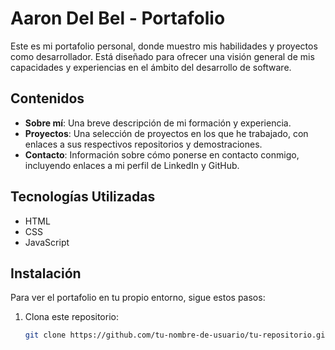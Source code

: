 # Aaron Del Bel - Portafolio

Este es mi portafolio personal, donde muestro mis habilidades y proyectos como desarrollador. Está diseñado para ofrecer una visión general de mis capacidades y experiencias en el ámbito del desarrollo de software.

## Contenidos

- **Sobre mí**: Una breve descripción de mi formación y experiencia.
- **Proyectos**: Una selección de proyectos en los que he trabajado, con enlaces a sus respectivos repositorios y demostraciones.
- **Contacto**: Información sobre cómo ponerse en contacto conmigo, incluyendo enlaces a mi perfil de LinkedIn y GitHub.

## Tecnologías Utilizadas

- HTML
- CSS
- JavaScript 

## Instalación

Para ver el portafolio en tu propio entorno, sigue estos pasos:

1. Clona este repositorio:
   ```bash
   git clone https://github.com/tu-nombre-de-usuario/tu-repositorio.git
